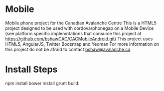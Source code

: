 Mobile
======
Mobile phone project for the Canadian Avalanche Centre
This is a HTML5 project designed to be used with cordova/phonegap on a Mobile Device (see platform specific implemntations that consume this project at https://github.com/bshawCAC/CACMobileAndroid.git)
This project uses HTML5, AngularJS, Twitter Bootstrap and Yeoman
For more information on this project do not be afraid to contact bshaw@avalanche.ca

Install Steps
=================

npm install
bower install
grunt build:<platform>